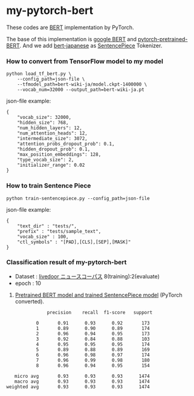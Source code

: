 # my-pytorch-bert
These codes are [BERT](https://arxiv.org/abs/1810.04805) implementation by PyTorch.

The base of this implementation is [google BERT](https://github.com/google-research/bert) and [pytorch-pretrained-BERT](https://github.com/huggingface/pytorch-pretrained-BERT).
And we add [bert-japanese](https://github.com/yoheikikuta/bert-japanese) as [SentencePiece](https://github.com/google/sentencepiece) Tokenizer.

### How to convert from TensorFlow model to my model
```
python load_tf_bert.py \
    --config_path=json-file \
    --tfmodel_path=bert-wiki-ja/model.ckpt-1400000 \
    --vocab_num=32000 --output_path=bert-wiki-ja.pt
```
json-file example:
```
{
	"vocab_size": 32000,
	"hidden_size": 768,
	"num_hidden_layers": 12,
	"num_attention_heads": 12,
	"intermediate_size": 3072,
	"attention_probs_dropout_prob": 0.1,
	"hidden_dropout_prob": 0.1,
	"max_position_embeddings": 128,
	"type_vocab_size": 2,
	"initializer_range": 0.02
}
```

### How to train Sentence Piece
```
python train-sentencepiece.py --config_path=json-file
```
json-file example:
```
{
    "text_dir" : "tests/",
    "prefix" : "tests/sample_text",
    "vocab_size" : 100,
    "ctl_symbols" : "[PAD],[CLS],[SEP],[MASK]"
}
```


### Classification result of my-pytorch-bert
- Dataset : [livedoor ニュースコーパス](https://www.rondhuit.com/download.html)  8(training):2(evaluate)
- epoch : 10

1. [Pretrained BERT model and trained SentencePiece model](https://drive.google.com/drive/folders/1Zsm9DD40lrUVu6iAnIuTH2ODIkh-WM-O?usp=sharing) (PyTorch converted).
  ```
                 precision    recall  f1-score   support

             0       0.91      0.93      0.92       173
             1       0.89      0.90      0.89       174
             2       0.96      0.94      0.95       173
             3       0.92      0.84      0.88       103
             4       0.95      0.95      0.95       174
             5       0.89      0.88      0.89       169
             6       0.96      0.98      0.97       174
             7       0.96      0.99      0.98       180
             8       0.96      0.94      0.95       154

     micro avg       0.93      0.93      0.93      1474
     macro avg       0.93      0.93      0.93      1474
weighted avg       0.93      0.93      0.93      1474

 ```


